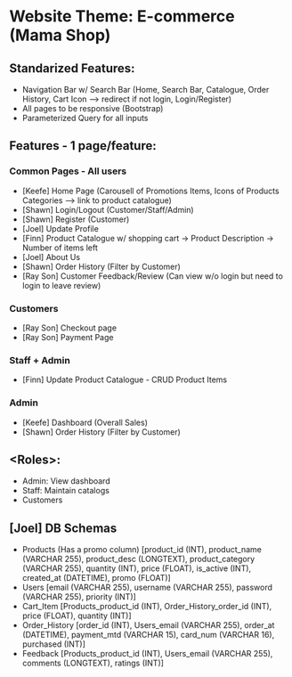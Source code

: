 # Website Theme: E-commerce (Mama Shop)

## Standarized Features:
- Navigation Bar w/ Search Bar (Home, Search Bar, Catalogue, Order History, Cart Icon --> redirect if not login, Login/Register)
- All pages to be responsive (Bootstrap)
- Parameterized Query for all inputs

## Features - 1 page/feature:
### Common Pages - All users
- [Keefe] Home Page (Carousell of Promotions Items, Icons of Products Categories --> link to product catalogue)
- [Shawn] Login/Logout (Customer/Staff/Admin)
- [Shawn] Register (Customer)
- [Joel] Update Profile
- [Finn] Product Catalogue w/ shopping cart
	-> Product Description
	-> Number of items left
- [Joel] About Us
- [Shawn] Order History (Filter by Customer)
- [Ray Son] Customer Feedback/Review (Can view w/o login but need to login to leave review)

### Customers
- [Ray Son] Checkout page
- [Ray Son] Payment Page

### Staff + Admin
- [Finn] Update Product Catalogue - CRUD Product Items

### Admin
- [Keefe] Dashboard (Overall Sales)
- [Shawn] Order History (Filter by Customer)


## \<Roles\>:
- Admin: View dashboard
- Staff: Maintain catalogs
- Customers

## [Joel] DB Schemas
- Products (Has a promo column) 
	[product_id (INT), product_name (VARCHAR 255), product_desc (LONGTEXT), product_category (VARCHAR 255), quantity (INT), price (FLOAT), is_active (INT), created_at (DATETIME), promo (FLOAT)]
- Users
	[email (VARCHAR 255), username (VARCHAR 255), password (VARCHAR 255), priority (INT)]
- Cart_Item 
	[Products_product_id (INT), Order_History_order_id (INT), price (FLOAT), quantity (INT)]
- Order_History
	[order_id (INT), Users_email (VARCHAR 255), order_at (DATETIME), payment_mtd (VARCHAR 15), card_num (VARCHAR 16), purchased (INT)]
- Feedback
	[Products_product_id (INT), Users_email (VARCHAR 255), comments (LONGTEXT), ratings (INT)]
